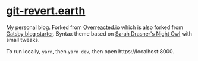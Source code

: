 # [git-revert.earth](https://git-revert.earth/)

My personal blog. Forked from [Overreacted.io](https://github.com/gaearon/overreacted.io) which is also forked from [Gatsby blog starter](https://github.com/gatsbyjs/gatsby-starter-blog). Syntax theme based on [Sarah Drasner's Night Owl](https://github.com/sdras/night-owl-vscode-theme/) with small tweaks.

To run locally, `yarn`, then `yarn dev`, then open https://localhost:8000.

